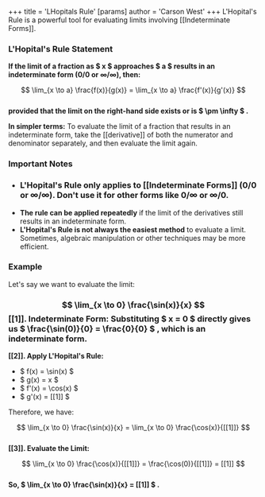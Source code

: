 +++
 title = 'LHopitals Rule'
[params]
	author = 'Carson West'
+++
L'Hopital's Rule is a powerful tool for evaluating limits involving [[Indeterminate Forms]]. 
### L'Hopital's Rule Statement

**If the limit of a fraction as  $ x $  approaches  $ a $  results in an indeterminate form (0/0 or ∞/∞), then:**

 $$ \lim_{x \to a} \frac{f(x)}{g(x)} = \lim_{x \to a} \frac{f'(x)}{g'(x)} $$  
**provided that the limit on the right-hand side exists or is  $ \pm \infty $ .**

**In simpler terms:**  To evaluate the limit of a fraction that results in an indeterminate form, take the [[derivative]] of both the numerator and denominator separately, and then evaluate the limit again.

### Important Notes

* ### **L'Hopital's Rule only applies to [[Indeterminate Forms]] (0/0 or ∞/∞).** Don't use it for other forms like 0/∞ or ∞/0.
* **The rule can be applied repeatedly** if the limit of the derivatives still results in an indeterminate form.
* **L'Hopital's Rule is not always the easiest method** to evaluate a limit. Sometimes, algebraic manipulation or other techniques may be more efficient.
### Example

Let's say we want to evaluate the limit:
###  $$ \lim_{x \to 0} \frac{\sin(x)}{x} $$  **[[1]]. Indeterminate Form:**  Substituting  $ x = 0 $  directly gives us  $ \frac{\sin(0)}{0} = \frac{0}{0} $ , which is an indeterminate form.

**[[2]]. Apply L'Hopital's Rule:**

*   $ f(x) = \sin(x) $ 
*   $ g(x) = x $ 
*   $ f'(x) = \cos(x) $ 
*   $ g'(x) = [[1]] $ 

Therefore, we have:

 $$ \lim_{x \to 0} \frac{\sin(x)}{x} = \lim_{x \to 0} \frac{\cos(x)}{[[1]]} $$  
**[[3]]. Evaluate the Limit:**

 $$ \lim_{x \to 0} \frac{\cos(x)}{[[1]]} = \frac{\cos(0)}{[[1]]} = [[1]] $$  
**So,  $ \lim_{x \to 0} \frac{\sin(x)}{x} = [[1]] $ .**
